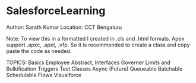 # SalesforceLearning
Author: Sarath Kumar
Location: CCT Bengaluru

Note:
To view this in a formatted I created in .cls and .html formats.
Apex support .apxc, .apxt, .vfp. So it is recommended to create a class and copy paste the code as needed.

TOPICS:
Basics
Employee
Abstract, Interfaces
Governer Limits and Bulkification
Triggers
Test Classes
Async (Future)
Queueable
Batchable
Schedulable
Flows
Visualforce
